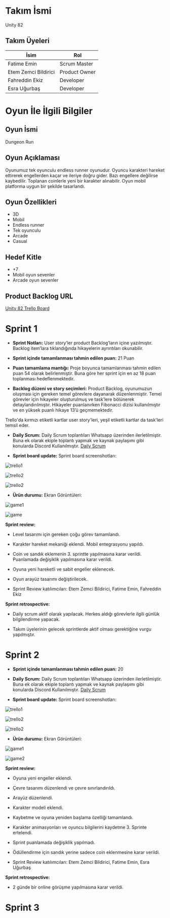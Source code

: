 # Takım İsmi

Unity 82

## Takım Üyeleri

| İsim | Rol |
|------|-----|
| Fatime Emin | Scrum Master |
| Etem Zemci Bildirici | Product Owner |
| Fahreddin Ekiz | Developer |
| Esra Uğurbaş | Developer |

# Oyun İle İlgili Bilgiler

## Oyun İsmi
Dungeon Run

## Oyun Açıklaması
Oyunumuz tek oyunculu endless runner oyunudur. Oyuncu karakteri hareket ettirerek engellerden kaçar ve ileriye doğru gider. Bazı engellere değilirse kaybedilir. Toplanan coinlerle yeni bir karakter alınabilir. Oyun mobil platforma uygun bir şekilde tasarlandı.        

## Oyun Özellikleri
- 3D
- Mobil
- Endless runner
- Tek oyunculu
- Arcade
- Casual
  
## Hedef Kitle
- +7
- Mobil oyun sevenler
- Arcade oyun sevenler

## Product Backlog URL

[Unity 82 Trello Board](https://trello.com/invite/u82backlogboard/ATTIb1399d66a6f99d4061eac73364982ba45D654F50)

# Sprint 1

- **Sprint Notları:** User story’ler product Backlog’ların içine yazılmıştır. Backlog item’lara tıklandığında hikayelerin ayrıntıları okunabilir.

- **Sprint içinde tamamlanması tahmin edilen puan:**  21 Puan

- **Puan tamamlama mantığı:** Proje boyunca tamamlanması tahmin edilen puan  54  olarak belirlenmiştir. Buna göre her sprint için en az 18 puan toplanması hedeflenmektedir.

- **Backlog düzeni ve story seçimleri:**  Product Backlog, oyunumuzun oluşması için gereken temel görevlere dayanarak düzenlenmiştir. Temel görevler için hikayeler oluşturulmuş ve task’lere bölünerek detaylandırılmıştır. Hikayeler puanlanırken Fibonacci dizisi kullanılmıştır ve en yüksek puanlı hikaye 13’ü geçmemektedir.

Trello'da kırmızı etiketli kartlar user story'leri, yeşil etiketli kartlar da task'leri temsil eder.

- **Daily Scrum:** Daily Scrum toplantıları Whatsapp üzerinden ilerletilmiştir. Buna ek olarak ekiple toplantı yapmak ve kaynak paylaşımı gibi konularda Discord Kullanılmıştır. [Daily Scrum](https://docs.google.com/document/d/154vns-skUWzITnW1tdjMHEg5iT2ei3CAXBMCkH5VuDk)
  
- **Sprint board update:** Sprint board screenshotları:

![trello1](sprint1documents/trello1.PNG)

![trello2](sprint1documents/trello2.PNG)

![trello2](sprint1documents/trello3.PNG)

- **Ürün durumu:** Ekran Görüntüleri:

![game1](sprint1documents/game1.png)

![game](sprint1documents/game.PNG)

**Sprint review:**

- Level tasarımı için gereken çoğu görev tamamlandı.

- Karakter hareket mekaniği eklendi. Mobil entegrasyonu yapıldı.
  
- Coin ve sandık eklemenin 3. sprintte yapılmasına karar verildi. Puanlamada değişiklik yapılmasına karar verildi.
  
- Oyuna yeni hareketli ve sabit engeller eklenecek.

- Oyun arayüz tasarımı değiştirilecek.
  
- Sprint Review katılımcıları: Etem Zemci Bildirici, Fatime Emin, Fahreddin Ekiz 

**Sprint retrospective:**

- Daily scrum aktif olarak yapılacak. Herkes aldığı görevlerle ilgili günlük bilgilendirme yapacak.

- Takım üyelerinin gelecek sprintlerde aktif olması gerektiğine vurgu yapılmıştır.

# Sprint 2

- **Sprint içinde tamamlanması tahmin edilen puan:** 20

- **Daily Scrum:** Daily Scrum toplantıları Whatsapp üzerinden ilerletilmiştir. Buna ek olarak ekiple toplantı yapmak ve kaynak paylaşımı gibi konularda Discord Kullanılmıştır. [Daily Scrum](https://docs.google.com/document/d/1nPFootryK-KwlysL2jIznQ0j0XYLb53JrmNrgWhFyYE/edit)

- **Sprint board update:** Sprint board screenshotları:

![trello1](sprint2/board1.PNG)

![trello2](sprint2/board2.PNG)

![trello2](sprint2/board3.PNG)

- **Ürün durumu:** Ekran Görüntüleri:

![game1](sprint2/game1.PNG)

![game2](sprint2/game2.PNG)

**Sprint review:**

- Oyuna yeni engeller eklendi.

- Çevre tasarımı düzenlendi ve çevre sınırlandırıldı.

- Arayüz düzenlendi.

- Karakter modeli eklendi.

- Kaybetme ve oyuna yeniden başlama özelliği tamamlandı.

- Karakter animasyonları ve oyuncu bilgilerini kaydetme 3. Sprinte ertelendi.

- Sprint puanlamada değişiklik yapılmadı.

- Ödüllendirme için sandık yerine sadece coin eklenmesine karar verildi.

- Sprint Review katılımcıları: Etem Zemci Bildirici, Fatime Emin, Esra Uğurbaş

**Sprint retrospective:**

- 2 günde bir online görüşme yapılmasına karar verildi.

# Sprint 3

